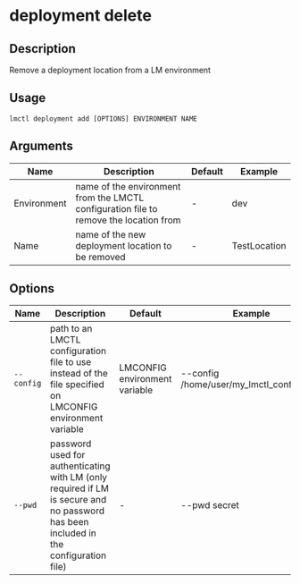 # deployment delete

## Description

Remove a deployment location from a LM environment

## Usage

```
lmctl deployment add [OPTIONS] ENVIRONMENT NAME
```

## Arguments

| Name        | Description                                                                           | Default | Example      |
| ----------- | ------------------------------------------------------------------------------------- | ------- | ------------ |
| Environment | name of the environment from the LMCTL configuration file to remove the location from | -       | dev          |
| Name        | name of the new deployment location to be removed                                     | -       | TestLocation |

## Options

| Name       | Description                                                                                                                          | Default                       | Example                                  |
| ---------- | ------------------------------------------------------------------------------------------------------------------------------------ | ----------------------------- | ---------------------------------------- |
| `--config` | path to an LMCTL configuration file to use instead of the file specified on LMCONFIG environment variable                            | LMCONFIG environment variable | --config /home/user/my_lmctl_config.yaml |
| `--pwd`    | password used for authenticating with LM (only required if LM is secure and no password has been included in the configuration file) | -                             | --pwd secret                             |
